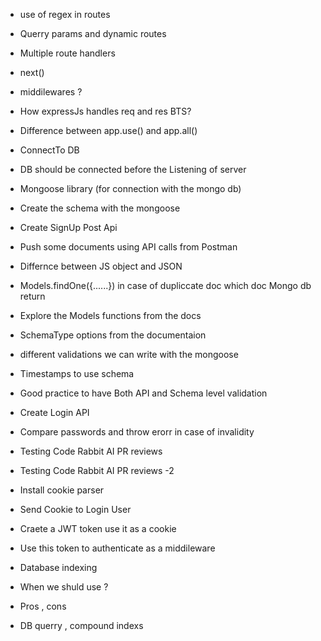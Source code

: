 - use of regex in routes
- Querry params and dynamic routes
- Multiple route handlers
- next()
- middilewares ?
- How expressJs handles req and res BTS?
- Difference between app.use() and app.all()

- ConnectTo DB
- DB should be connected before the Listening of server
- Mongoose library (for connection with the mongo db)
- Create the schema with the mongoose
- Create SignUp Post Api
- Push some documents using API calls from Postman

- Differnce between JS object and JSON
- Models.findOne({......}) in case of dupliccate doc which doc Mongo db return 
- Explore the Models functions from the docs

- SchemaType options from the documentaion
- different validations we can write with the mongoose
- Timestamps to use schema

- Good practice to have Both API and Schema level validation
- Create Login API
- Compare passwords and throw erorr in case of invalidity

- Testing Code Rabbit AI  PR reviews 
- Testing Code Rabbit AI  PR reviews -2

- Install cookie parser
- Send Cookie to Login User
- Craete a JWT token use it as a cookie 
- Use this token to authenticate as a middileware

- Database indexing
- When we shuld use ?
- Pros , cons
- DB querry , compound indexs




